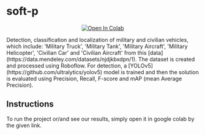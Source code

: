 # soft-p

<div>
    <p align="center">
        <a href="https://colab.research.google.com/github/dusanbrkic/soft-p/blob/main/src/MV-Roboflow-Train-YOLOv5.ipynb">
            <img src="https://colab.research.google.com/assets/colab-badge.svg" alt="Open In Colab">
        </a>
    </p>
</div>

<div>
    <p>
    Detection, classification and localization of military and civilian vehicles, which include: 'Military Truck', 'Military Tank', 'Military Aircraft', 'Military Helicopter', 'Civilian Car' and 'Civilian Aircraft' from this [data](https://data.mendeley.com/datasets/njdjkbxdpn/1). The dataset is created and processed using Roboflow. For detection, a [YOLOv5](https://github.com/ultralytics/yolov5) model is trained and then the solution is evaluated using Precision, Recall, F-score and mAP (mean Average Precision).
    </p>
</div>

## Instructions
<div>
    <p>
    To run the project or/and see our results, simply open it in google colab by the given link.
    </p>
</div>
